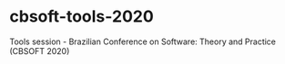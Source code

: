 # cbsoft-tools-2020
Tools session - Brazilian Conference on Software: Theory and Practice (CBSOFT 2020)
